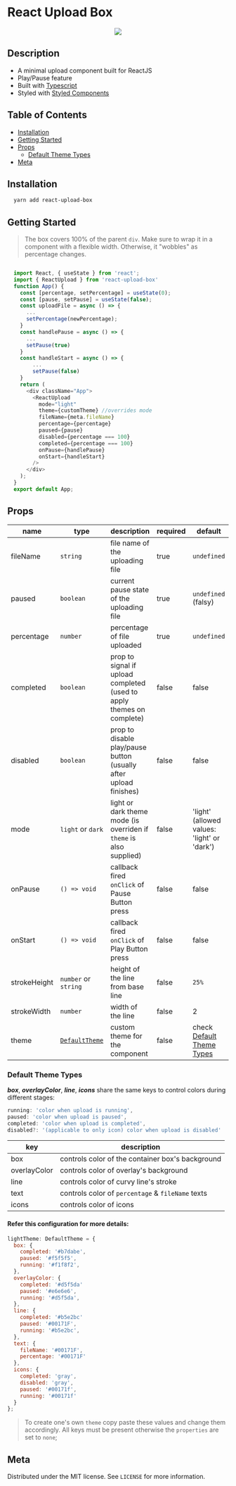 # React Upload Box

<div align="center">
  <div>
    <img src="./readme-assets/upload.gif" />
  </div>
</div>

<h2>Description</h2>

- A minimal upload component built for ReactJS
- Play/Pause feature
- Built with [Typescript](https://www.typescriptlang.org/)
- Styled with [Styled Components](https://www.styled-components.com/)

<h2>Table of Contents</h2>

- [Installation](#-installation)
- [Getting Started](#getting-started)
- [Props](#props)
  - [Default Theme Types](#default-theme-types)
- [Meta](#meta)

## Installation

```sh
  yarn add react-upload-box
```

## Getting Started

> The box covers 100% of the parent `div`. Make sure to wrap it in a component with a flexible width. Otherwise, it "wobbles" as percentage changes.

```javascript

  import React, { useState } from 'react';
  import { ReactUpload } from 'react-upload-box'
  function App() {
    const [percentage, setPercentage] = useState(0);
    const [pause, setPause] = useState(false);
    const uploadFile = async () => {
      ...
      setPercentage(newPercentage);
    }
    const handlePause = async () => {
      ...
      setPause(true)
    }
    const handleStart = async () => {
        ...
        setPause(false)
    }
    return (
      <div className="App">
        <ReactUpload
          mode="light"
          theme={customTheme} //overrides mode
          fileName={meta.fileName}
          percentage={percentage}
          paused={pause}
          disabled={percentage === 100}
          completed={percentage === 100}
          onPause={handlePause}
          onStart={handleStart}
        />
      </div>
    );
  }
  export default App;

```

## Props

| name         | type                                   | description                                                           | required | default                                           |
| ------------ | -------------------------------------- | --------------------------------------------------------------------- | -------- | ------------------------------------------------- |
| fileName     | `string`                               | file name of the uploading file                                       | true     | `undefined`                                       |
| paused       | `boolean`                              | current pause state of the uploading file                             | true     | `undefined` (falsy)                               |
| percentage   | `number`                               | percentage of file uploaded                                           | true     | `undefined`                                       |
| completed    | `boolean`                              | prop to signal if upload completed (used to apply themes on complete) | false    | false                                             |
| disabled     | `boolean`                              | prop to disable play/pause button (usually after upload finishes)     | false    | false                                             |
| mode         | `light` or `dark`                      | light or dark theme mode (is overriden if `theme` is also supplied)   | false    | 'light' (allowed values: 'light' or 'dark')       |
| onPause      | `() => void`                           | callback fired `onClick` of Pause Button press                        | false    | false                                             |
| onStart      | `() => void`                           | callback fired `onClick` of Play Button press                         | false    | false                                             |
| strokeHeight | `number` or `string`                   | height of the line from base line                                     | false    | `25%`                                             |
| strokeWidth  | `number`                               | width of the line                                                     | false    | 2                                                 |
| theme        | [`DefaultTheme`](#default-theme-types) | custom theme for the component                                        | false    | check [Default Theme Types](#default-theme-types) |

### Default Theme Types

**_box_**, **_overlayColor_**, **_line_**, **_icons_** share the same keys to control colors during different stages:

```javascript
running: 'color when upload is running',
paused: 'color when upload is paused',
completed: 'color when upload is completed',
disabled?: '(applicable to only icon) color when upload is disabled'
```

| key          | description                                       |
| ------------ | ------------------------------------------------- |
| box          | controls color of the container box's background  |
| overlayColor | controls color of overlay's background            |
| line         | controls color of curvy line's stroke             |
| text         | controls color of `percentage` & `fileName` texts |
| icons        | controls color of icons                           |

#### Refer this configuration for more details:

```javascript
lightTheme: DefaultTheme = {
  box: {
    completed: '#b7dabe',
    paused: '#f5f5f5',
    running: '#f1f8f2',
  },
  overlayColor: {
    completed: '#d5f5da'
    paused: '#e6e6e6',
    running: '#d5f5da',
  },
  line: {
    completed: '#b5e2bc'
    paused: '#00171F',
    running: '#b5e2bc',
  },
  text: {
    fileName: '#00171F',
    percentage: '#00171F'
  },
  icons: {
    completed: 'gray',
    disabled: 'gray',
    paused: '#00171f',
    running: '#00171f'
  }
};
```

> To create one's own `theme` copy paste these values and change them accordingly. All keys must be present otherwise the `properties` are set to `none`;

## Meta

Distributed under the MIT license. See `LICENSE` for more information.
